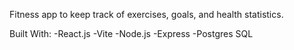Fitness app to keep track of exercises, goals, and health statistics.

Built With:
-React.js
-Vite
-Node.js
-Express
-Postgres SQL





